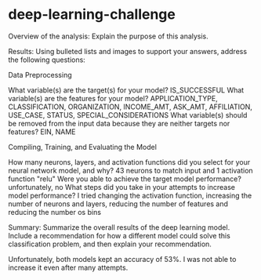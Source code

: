 # deep-learning-challenge

Overview of the analysis: Explain the purpose of this analysis.

Results: Using bulleted lists and images to support your answers, address the following questions:

Data Preprocessing

What variable(s) are the target(s) for your model? IS_SUCCESSFUL
What variable(s) are the features for your model? APPLICATION_TYPE, CLASSIFICATION, ORGANIZATION, INCOME_AMT, ASK_AMT, AFFILIATION, USE_CASE, STATUS, SPECIAL_CONSIDERATIONS
What variable(s) should be removed from the input data because they are neither targets nor features? EIN, NAME

Compiling, Training, and Evaluating the Model

How many neurons, layers, and activation functions did you select for your neural network model, and why? 43 neurons to match input and 1 activation function "relu"
Were you able to achieve the target model performance? unfortunately, no
What steps did you take in your attempts to increase model performance? I tried changing the activation function, increasing the number of neurons and layers, reducing the number of features and reducing the number os bins

Summary: Summarize the overall results of the deep learning model. Include a recommendation for how a different model could solve this classification problem, and then explain your recommendation.

Unfortunately, both models kept an accuracy of 53%. I was not able to increase it even after many attempts.

